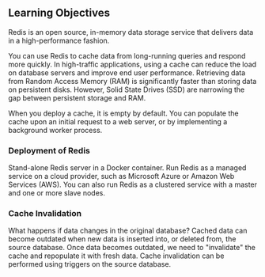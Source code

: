 ## Learning Objectives

Redis is an open source, in-memory data storage service that delivers data in a high-performance fashion.

You can use Redis to cache data from long-running queries and respond more quickly.
In high-traffic applications, using a cache can reduce the load on database servers and improve end user performance.
Retrieving data from Random Access Memory (RAM) is significantly faster than storing data on persistent disks.
However, Solid State Drives (SSD) are narrowing the gap between persistent storage and RAM.

When you deploy a cache, it is empty by default. 
You can populate the cache upon an initial request to a web server, or by implementing a background worker process.

### Deployment of Redis

Stand-alone Redis server in a Docker container. 
Run Redis as a managed service on a cloud provider, such as Microsoft Azure or Amazon Web Services (AWS).
You can also run Redis as a clustered service with a master and one or more slave nodes.

### Cache Invalidation

What happens if data changes in the original database?
Cached data can become outdated when new data is inserted into, or deleted from, the source database.
Once data becomes outdated, we need to "invalidate" the cache and repopulate it with fresh data.
Cache invalidation can be performed using triggers on the source database.